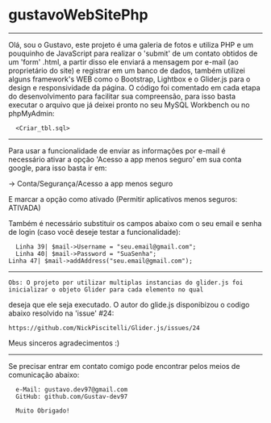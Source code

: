 # gustavoWebSitePhp

----------------------------------------------------------------------------------------------------------------------------------

Olá, sou o Gustavo, este projeto é uma galeria de fotos e utiliza PHP e um pouquinho de JavaScript para realizar o 'submit' 
de um contato obtidos de um 'form' .html, a partir disso ele enviará a mensagem por e-mail (ao proprietário do site) e registrar em
um banco de dados, também utilizei alguns framework's WEB como o Bootstrap, Lightbox e o Glider.js para o design e responsividade da
página. 
	O código foi comentado em cada etapa do desenvolvimento para facilitar sua compreensão, para isso basta executar 
o arquivo que já deixei pronto no seu MySQL Workbench ou no phpMyAdmin: 

	  <Criar_tbl.sql>

----------------------------------------------------------------------------------------------------------------------------------

Para usar a funcionalidade de enviar as informações por e-mail é necessário 
ativar a opção 'Acesso a app menos seguro' em sua conta google, para isso basta ir em:

  -> Conta/Segurança/Acesso a app menos seguro  

 E marcar a opção como ativado (Permitir aplicativos menos seguros: ATIVADA)

 Também é necessário substituir os campos abaixo com o seu email e senha de login (caso você deseje testar a funcionalidade): 

	  Linha 39| $mail->Username = "seu.email@gmail.com";
	  Linha 40| $mail->Password = "SuaSenha";
    Linha 47| $mail->addAddress("seu.email@gmail.com");

----------------------------------------------------------------------------------------------------------------------------------
	Obs: O projeto por utilizar multiplas instancias do glider.js foi inicializar o objeto Glider para cada elemento no qual 
deseja que ele seja executado. O autor do glide.js disponibizou o codigo abaixo resolvido na 'issue' #24:
 
	https://github.com/NickPiscitelli/Glider.js/issues/24

  Meus sinceros agradecimentos :)

----------------------------------------------------------------------------------------------------------------------------------

Se precisar entrar em contato comigo pode encontrar pelos meios de comunicação abaixo:

	  e-Mail: gustavo.dev97@gmail.com
	  GitHub: github.com/Gustav-dev97

	  Muito Obrigado! 


